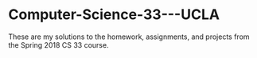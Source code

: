 # Computer-Science-33---UCLA
These are my solutions to the homework, assignments, and projects from the Spring 2018 CS 33 course.
